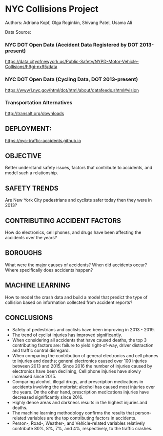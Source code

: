 # NYC Collisions Project
Authors:
Adriana Kopf, Olga Roginkin, Shivang Patel, Usama Ali

Data Source:
### NYC DOT Open Data (Accident Data Registered by DOT 2013-present)
https://data.cityofnewyork.us/Public-Safety/NYPD-Motor-Vehicle-Collisions/h9gi-nx95/data

### NYC DOT Open Data (Cycling Data, DOT 2013-present) 
https://www1.nyc.gov/html/dot/html/about/datafeeds.shtml#vision

### Transportation Alternatives
http://transalt.org/downloads


## DEPLOYMENT:
https://nyc-traffic-accidents.github.io

## OBJECTIVE
Better understand safety issues, factors that contribute to accidents, and model such a relationship.

## SAFETY TRENDS
Are New York City pedestrians and cyclists safer today then they were in 2013?

## CONTRIBUTING ACCIDENT FACTORS
How do electronics, cell phones, and drugs have been affecting the accidents over the years?

## BOROUGHS
What were the major causes of accidents?
When did accidents occur?
Where specifically does accidents happen?

## MACHINE LEARNING
How to model the crash data and build a model that predict the type of collision based on information collected from accident reports?

## CONCLUSIONS
* Safety of pedestrians and cyclists have been improving in 2013 - 2019. 
* The trend of cyclist injuries has improved significantly.
* When considering all accidents that have caused deaths, the top 3 contributing factors are: failure to yield right-of-way, driver distraction and traffic control disregard.
* When comparing the contribution of general electronics and cell phones to injuries and deaths; general electronics caused over 100 injuries between 2013 and 2015. Since 2016 the number of injuries caused by electronics  have been declining, Cell phone injuries have slowly increased since 2015.
* Comparing alcohol, illegal drugs, and prescription medications in accidents involving the motorist; alcohol has caused most injuries over the years.  On the other hand, prescription medications injuries have decreased significantly since 2016.
* Highly dense areas and darkness results in the highest injuries and deaths.
* The machine learning methodology confirms the results that person-related variables are the top contributing factors in accidents. 
* Person-, Road-, Weather-, and Vehicle-related variables relatively contribute 80%, 8%, 7%, and 4%, respectively, to the traffic crashes.




